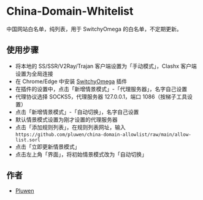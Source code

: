# China-Domain-Whitelist
中国网站白名单，纯列表，用于 SwitchyOmega 的白名单，不定期更新。

## 使用步骤
* 将本地的 SS/SSR/V2Ray/Trajan 客户端设置为「手动模式」，Clashx 客户端设置为全局连接
* 在 Chrome/Edge 中安装 [SwitchyOmega](https://chrome.google.com/webstore/detail/proxy-switchyomega/padekgcemlokbadohgkifijomclgjgif) 插件
* 在插件的设置中，点击「新增情景模式」-「代理服务器」，名字自己设置
* 代理协议选择 SOCKS5，代理服务器 127.0.0.1，端口 1086（按梯子工具设置）
* 点击「新增情景模式」-「自动切换」，名字自己设置
* 默认情景模式设置为刚才设置的代理服务器
* 点击「添加规则列表」，在规则列表网址，输入
``
https://github.com/pluwen/china-domain-allowlist/raw/main/allow-list.sorl
``
* 点击「立即更新情景模式」
* 点击左上角「界面」，将初始情景模式改为「自动切换」

## 作者
* [Pluwen](https://twitter.com/pluwen)
